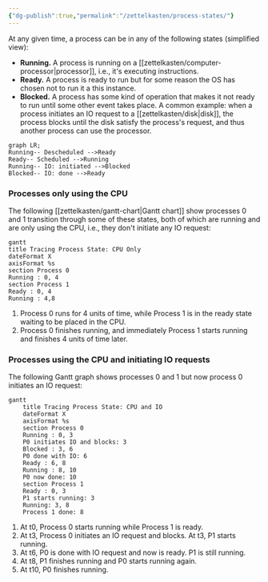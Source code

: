 ```yaml
---
{"dg-publish":true,"permalink":"/zettelkasten/process-states/"}
---
```



At any given time, a process can be in any of the following states (simplified view):
* **Running.** A process is running on a [[zettelkasten/computer-processor\|processor]], i.e., it's executing instructions.
* **Ready.** A process is ready to run but for some reason the OS has chosen not to run it a this instance.
* **Blocked.** A process has some kind of operation that makes it not ready to run until some other event takes place. A common example: when a process initiates an IO request to a [[zettelkasten/disk\|disk]], the process blocks until the disk satisfy the process's request, and thus another process can use the processor.

```mermaid
graph LR;
Running-- Descheduled -->Ready
Ready-- Scheduled -->Running
Running-- IO: initiated -->Blocked
Blocked-- IO: done -->Ready
```

### Processes only using the CPU

The following [[zettelkasten/gantt-chart\|Gantt chart]] show processes 0 and 1 transition through some of these states, both of which are running and are only using the CPU, i.e., they don't initiate any IO request:
```mermaid
gantt
title Tracing Process State: CPU Only
dateFormat X
axisFormat %s
section Process 0
Running : 0, 4
section Process 1
Ready : 0, 4
Running : 4,8
```
1. Process 0 runs for 4 units of time, while Process 1 is in the ready state waiting to be placed in the CPU.
2. Process 0 finishes running, and immediately Process 1 starts running and finishes 4 units of time later.
### Processes using the CPU and initiating IO requests

The following Gantt graph shows processes 0 and 1 but now process 0 initiates an IO request:
```mermaid
gantt
	title Tracing Process State: CPU and IO
	dateFormat X
	axisFormat %s
	section Process 0
	Running : 0, 3
	P0 initiates IO and blocks: 3
	Blocked : 3, 6
	P0 done with IO: 6
	Ready : 6, 8
	Running : 8, 10
	P0 now done: 10
	section Process 1
	Ready : 0, 3
	P1 starts running: 3
	Running: 3, 8
	Process 1 done: 8
```
1. At t0, Process 0 starts running while Process 1 is ready.
2. At t3, Process 0 initiates an IO request and blocks. At t3, P1 starts running.
3. At t6, P0 is done with IO request and now is ready. P1 is still running.
4. At t8, P1 finishes running and P0 starts running again.
5. At t10, P0 finishes running.